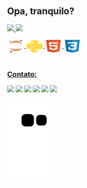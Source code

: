 ## Opa, tranquilo?

 <div>
   <a href="https://github.com/jpsilveira11">
   <img height="180em" src="https://github-readme-stats.vercel.app/api?username=jpsilveira11&show_icons=true&theme=tokyonight&include_all_commits=true&count_private=true"/>
   <img height="180em" src="https://github-readme-stats.vercel.app/api/top-langs/?username=jpsilveira11&layout=compact&langs_count=6&theme=tokyonight"/>

</div>
<div style="display: inline_block"><br>
  <img align="center" alt="ipynb" height="30" width="40" src="https://raw.githubusercontent.com/devicons/devicon/master/icons/jupyter/jupyter-original.svg">
  <img align="center" alt="Py" height="30" width="40" src="https://raw.githubusercontent.com/devicons/devicon/master/icons/python/python-plain.svg">
 <!--
  <img align="center" alt="Django" height="30" width="40" src="https://raw.githubusercontent.com/devicons/devicon/master/icons/django/django-plain.svg">
  <img align="center" alt="Flask" height="30" width="40" src="https://raw.githubusercontent.com/devicons/devicon/master/icons/flask/flask-original.svg">
 -->
  <img align="center" alt="HTML" height="30" width="40" src="https://raw.githubusercontent.com/devicons/devicon/master/icons/html5/html5-original.svg">
  <img align="center" alt="CSS" height="30" width="40" src="https://raw.githubusercontent.com/devicons/devicon/master/icons/css3/css3-original.svg">
 <!--
  <img align="center" alt="Js" height="30" width="40" src="https://raw.githubusercontent.com/devicons/devicon/master/icons/javascript/javascript-plain.svg">
  -->
</div>
 
 <br>
 
  ### Contato:
 
<div> 
 <!-- 
  yt button
  <a href="https://www.youtube.com/{usr}" target="_blank"><img src="https://img.shields.io/badge/YouTube-FF0000?style=for-the-badge&logo=youtube&logoColor=white" target="_blank">     </a>
-->
<!--
  instagram button
  <a href="https://instagram.com/{usr}" target="_blank"><img src="https://img.shields.io/badge/-Instagram-%23E4405F?style=for-the-badge&logo=instagram&logoColor=white" target="_blank">
  </a>
-->
  <a href="https://www.linkedin.com/in/jpsilveira11/" target="_blank"><img src="https://img.shields.io/badge/-LinkedIn-%230077B5?style=for-the-badge&logo=linkedin&logoColor=white" target="_blank"></a>
  <a href="mailto:jpespechit@gmail.com"><img src="https://img.shields.io/badge/Gmail-D14836?style=for-the-badge&logo=gmail&logoColor=white" target="_blank"></a>
 <a href="mailto:2019200901@aluno.unicarioca.edu.br"><img src="https://img.shields.io/badge/Microsoft_Outlook-0078D4?style=for-the-badge&logo=microsoft-outlook&logoColor=white"></a>
 <a href="https://wa.me/+5521993280079?text=Opa,%20tudo%20bom?"><img src="https://img.shields.io/badge/WhatsApp-25D366?style=for-the-badge&logo=whatsapp&logoColor=white"></a>
  <a href="https://discordapp.com/users/260088005740593153" target="_blank"><img src="https://img.shields.io/badge/Discord-7289DA?style=for-the-badge&logo=discord&logoColor=white" target="_blank"></a>
 <a href="https://steamcommunity.com/id/InsiraQualquerCoisaAqui/" target"_blank"><img src="https://img.shields.io/badge/Steam-000000?style=for-the-badge&logo=steam&logoColor=white"></a>

   
 
  ![Snake animation](https://github.com/jpsilveira11/jpsilveira11/blob/output/github-contribution-grid-snake.svg)

</div>

<!--
**jpsilveira11/jpsilveira11** is a ✨ _special_ ✨ repository because its `README.md` (this file) appears on your GitHub profile.

Here are some ideas to get you started:

- 🔭 I’m currently working on ...
- 🌱 I’m currently learning ...
- 👯 I’m looking to collaborate on ...
- 🤔 I’m looking for help with ...
- 💬 Ask me about ...
- 📫 How to reach me: ...
- 😄 Pronouns: ...
- ⚡ Fun fact: ...
-->
